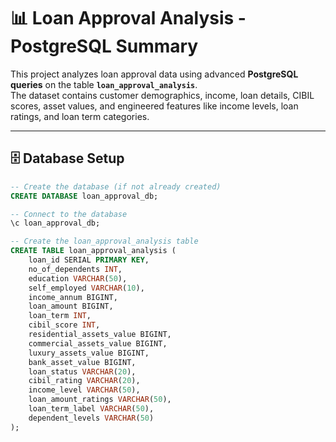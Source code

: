 # 📊 Loan Approval Analysis - PostgreSQL Summary  

This project analyzes loan approval data using advanced **PostgreSQL queries** on the table **`loan_approval_analysis`**.  
The dataset contains customer demographics, income, loan details, CIBIL scores, asset values, and engineered features like income levels, loan ratings, and loan term categories.  

---

## 🗄️ Database Setup  

```sql
-- Create the database (if not already created)
CREATE DATABASE loan_approval_db;

-- Connect to the database
\c loan_approval_db;

-- Create the loan_approval_analysis table
CREATE TABLE loan_approval_analysis (
    loan_id SERIAL PRIMARY KEY,
    no_of_dependents INT,
    education VARCHAR(50),
    self_employed VARCHAR(10),
    income_annum BIGINT,
    loan_amount BIGINT,
    loan_term INT,
    cibil_score INT,
    residential_assets_value BIGINT,
    commercial_assets_value BIGINT,
    luxury_assets_value BIGINT,
    bank_asset_value BIGINT,
    loan_status VARCHAR(20),
    cibil_rating VARCHAR(20),
    income_level VARCHAR(50),
    loan_amount_ratings VARCHAR(50),
    loan_term_label VARCHAR(50),
    dependent_levels VARCHAR(50)
);

